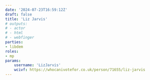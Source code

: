 ```yaml
---
date: '2024-07-23T16:59:12Z'
draft: false
title: 'Liz Jarvis'
# outputs:
# - actor
# - html
# - webfinger
parties:
- libdem
roles:
- mp
params:
    username: 'LizJarvis'
    wcivf: https://whocanivotefor.co.uk/person/71655/liz-jarvis
---
```

